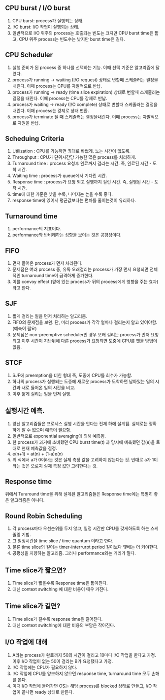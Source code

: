 ## CPU burst / I/O burst
1. CPU burst: process가 실행되는 상태.
2. I/O burst: I/O 작업이 실행되는 상태.
3. 일반적으로 I/O 위주의 process는 호출되는 빈도는 크지만 CPU burst time은 짧고, CPU 위주 process는 빈도수는 낮지만 burst time은 길다.

## CPU Scheduler
1. 실행 준비가 된 process 중 하나를 선택하는 기능. 이때 선택 기준은 알고리즘에 달렸다.
2. process가 running -> waiting (I/O request) 상태로 변할때 스케줄러는 결정을 내린다. 이때 process는 CPU를 자발적으로 반납.
3. process가 running -> ready (time slice expiration) 상태로 변할때 스케줄러는 결정을 내린다. 이때 process는 CPU를 강제로 반납.
4. process가 waiting -> ready (I/O complete) 상태로 변할때 스케줄러는 결정을 내린다. 이때 process는 강제로 상태 변환.
5. process가 terminate 될 때 스케줄러는 결정을내린다. 이때 process는 자발적으로 자원을 반납.

## Scheduing Criteria
1. Utilization : CPU를 가능하면 최대로 바쁘게. 노는 시간이 없도록.
2. Throughput : CPU가 단위시간당 가능한 많은 process를 처리하게.
3. Turnaround time : process 요청후 완료까지 걸리는 시간. 즉, 완료된 시간 - 도착 시간.
4. Waiting time : process가 queue에서 기다린 시간.
5. Response time : process가 요청 되고 실행까지 걸린 시간. 즉, 실행된 시간 - 도착 시간.
6. time에 대한 기준은 낮을 수록, 나머지는 높을 수록 좋다.
7. response time에 있어서 평균값보다는 편차를 줄이는것이 유리하다.

## Turnaround time
1. performance의 지표이다.
2. performance와 반비례하는 성향을 보이는 것은 공평성이다.

## FIFO
1. 먼저 들어온 process가 먼저 처리된다.
2. 문제점은 여러 process 중, 유독 오래걸리는 process가 가장 먼저 요청되면 전체적인 turnaround time이 급격하게 증가한다.
3. 이를 convoy effect (앞에 있는 process가 뒤의 process에게 영향을 주는 효과) 라고 한다.

## SJF
1. 짧게 걸리는 일을 먼저 처리하는 알고리즘.
2. FIFO의 문제점을 보완. 단, 미리 process가 각각 얼마나 걸리는지 알고 있어야함. (예측이 필요)
3. 문제점은 non-preemptive scheduler인 경우 오래 걸리는 process가 먼저 요청되고 이후 시간이 지난뒤에 다른 process가 요청되면 도중에 CPU를 뺏을 방법이 없음.

## STCF
1. SJF에 preemption을 더한 형태 즉, 도중에 CPU를 회수가 가능함.
2. 하나의 process가 실행되는 도중에 새로운 process가 도착하면 남아있는 일의 시간과 새로 들어온 일의 시간을 비교.
3. 이후 짧게 걸리는 일을 먼저 실행.

## 실행시간 예측.
1. 앞선 알고리즘들은 프로세스 실행 시간을 안다는 전제 하에 설계됨. 실제로는 정확하게 알 수 없으며 예측이 필요함.
2. 일반적으로 exponential averaging에 의해 예측됨.
3. 한 process가 과거에 소비했던 CPU burst time(t) 과 당시에 예측했던 값(e)을 토대로 현재 예측값을 결정. 
4. e(n+1) = at(n) + (1-a)e(n)
5. 위 식에서 a가 0이라는 것은 실제 측정 값을 고려하지 않는다는 것. 반대로 a가 1이라는 것은 오로지 실제 측정 값만 고려한다는 것.

## Response time
위에서 Turaround time을 위해 설계된 알고리즘들은 Response time에는 특별히 좋은 알고리즘은 아니다.

## Round Robin Scheduling
1. 각 process마다 우선순위를 두지 않고, 일정 시간만 CPU를 갖게하도록 하는 스케줄링 기법.
2. 그 일정시간을 time slice / time quantum 이라고 한다.
3. 물론 time slice의 길이는 timer-interrurpt period 길이보다 몇배는 더 커야한다.
4. 공평성을 지향하는 알고리즘. 그러나 performance와는 거리가 멀다.

## Time slice가 짧으면?
1. Time slice가 짧을수록 Response time은 짧아진다.
2. 대신 context switching 에 대한 비용이 매우 커진다.

## Time slice가 길면?
1. Time slice가 길수록 response time은 길어진다.
2. 대신 context switching에 대한 비용의 부담은 작아진다.

## I/O 작업에 대해
1. A라는 process가 완료까지 50의 시간이 걸리고 10마다 I/O 작업을 한다고 가정. 이후 I/O 작업이 없는 50이 걸리는 B가 요청됐다고 가정.
2. I/O 작업에는 CPU가 필요하지 않다.
3. I/O 작업에 CPU를 양보하지 않으면 response time, turnaround time 모두 손해를 본다.
4. 이때 I/O 작업에 들어가면 OS는 해당 process를 blocked 상태로 만들고, I/O 작업이 끝나면 ready 상태로 만든다.
